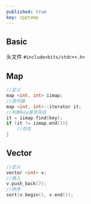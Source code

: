```yaml
---
published: true
key: cpptemp
---
```

## Basic
头文件 `#include<bits/stdc++.h>`

## Map
```c++
//定义 
map <int, int> iimap; 
//迭代器 
map <int, int>::iterator it; 
//判断key是否存在
it = iimap.find(key); 
if (it != iimap.end()){
	//存在
}
```

## Vector 
```c++
//定义
vector <int> v;
//插入
v.push_back(7);
//排序
sort(v.begin(), v.end());
```
